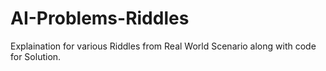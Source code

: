 #  AI-Problems-Riddles
Explaination for various Riddles from Real World Scenario along with code for Solution.
